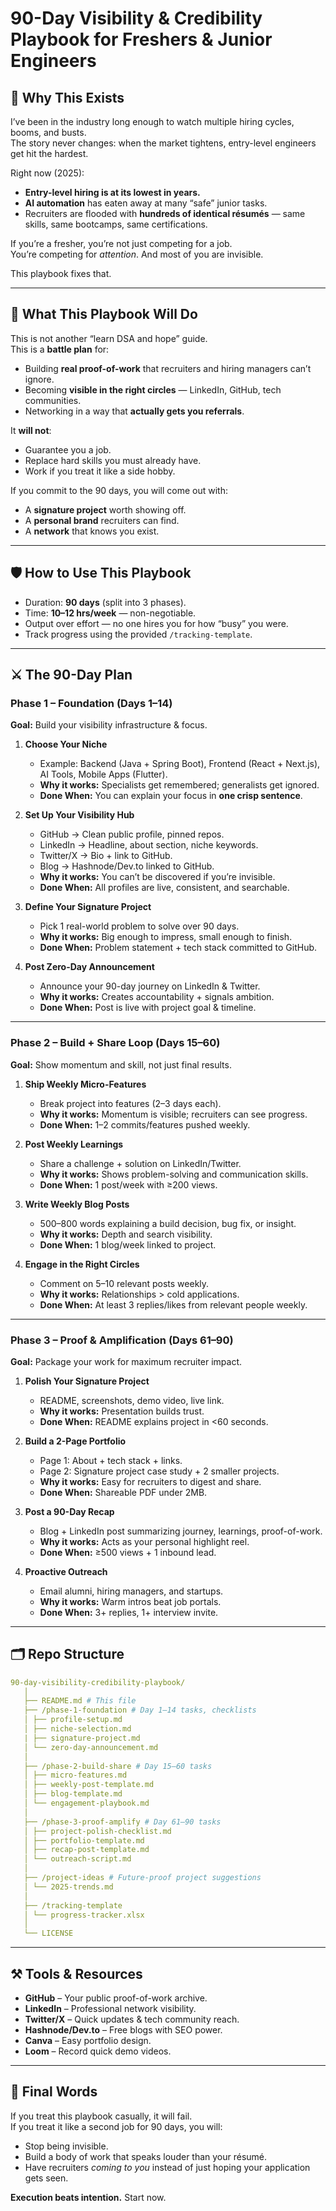 # 90-Day Visibility & Credibility Playbook for Freshers & Junior Engineers

## 📌 Why This Exists
I’ve been in the industry long enough to watch multiple hiring cycles, booms, and busts.  
The story never changes: when the market tightens, entry-level engineers get hit the hardest.

Right now (2025):
- **Entry-level hiring is at its lowest in years.**
- **AI automation** has eaten away at many “safe” junior tasks.
- Recruiters are flooded with **hundreds of identical résumés** — same skills, same bootcamps, same certifications.

If you’re a fresher, you’re not just competing for a job.  
You’re competing for *attention*. And most of you are invisible.

This playbook fixes that.

---

## 🎯 What This Playbook Will Do
This is not another “learn DSA and hope” guide.  
This is a **battle plan** for:
- Building **real proof-of-work** that recruiters and hiring managers can’t ignore.
- Becoming **visible in the right circles** — LinkedIn, GitHub, tech communities.
- Networking in a way that **actually gets you referrals**.

It **will not**:
- Guarantee you a job.
- Replace hard skills you must already have.
- Work if you treat it like a side hobby.

If you commit to the 90 days, you will come out with:
- A **signature project** worth showing off.
- A **personal brand** recruiters can find.
- A **network** that knows you exist.

---

## 🛡 How to Use This Playbook
- Duration: **90 days** (split into 3 phases).
- Time: **10–12 hrs/week** — non-negotiable.
- Output over effort — no one hires you for how “busy” you were.
- Track progress using the provided `/tracking-template`.

---

## ⚔ The 90-Day Plan

### **Phase 1 – Foundation (Days 1–14)**
**Goal:** Build your visibility infrastructure & focus.

1. **Choose Your Niche**
   - Example: Backend (Java + Spring Boot), Frontend (React + Next.js), AI Tools, Mobile Apps (Flutter).
   - **Why it works:** Specialists get remembered; generalists get ignored.
   - **Done When:** You can explain your focus in **one crisp sentence**.

2. **Set Up Your Visibility Hub**
   - GitHub → Clean public profile, pinned repos.
   - LinkedIn → Headline, about section, niche keywords.
   - Twitter/X → Bio + link to GitHub.
   - Blog → Hashnode/Dev.to linked to GitHub.
   - **Why it works:** You can’t be discovered if you’re invisible.
   - **Done When:** All profiles are live, consistent, and searchable.

3. **Define Your Signature Project**
   - Pick 1 real-world problem to solve over 90 days.
   - **Why it works:** Big enough to impress, small enough to finish.
   - **Done When:** Problem statement + tech stack committed to GitHub.

4. **Post Zero-Day Announcement**
   - Announce your 90-day journey on LinkedIn & Twitter.
   - **Why it works:** Creates accountability + signals ambition.
   - **Done When:** Post is live with project goal & timeline.

---

### **Phase 2 – Build + Share Loop (Days 15–60)**
**Goal:** Show momentum and skill, not just final results.

1. **Ship Weekly Micro-Features**
   - Break project into features (2–3 days each).
   - **Why it works:** Momentum is visible; recruiters can see progress.
   - **Done When:** 1–2 commits/features pushed weekly.

2. **Post Weekly Learnings**
   - Share a challenge + solution on LinkedIn/Twitter.
   - **Why it works:** Shows problem-solving and communication skills.
   - **Done When:** 1 post/week with ≥200 views.

3. **Write Weekly Blog Posts**
   - 500–800 words explaining a build decision, bug fix, or insight.
   - **Why it works:** Depth and search visibility.
   - **Done When:** 1 blog/week linked to project.

4. **Engage in the Right Circles**
   - Comment on 5–10 relevant posts weekly.
   - **Why it works:** Relationships > cold applications.
   - **Done When:** At least 3 replies/likes from relevant people weekly.

---

### **Phase 3 – Proof & Amplification (Days 61–90)**
**Goal:** Package your work for maximum recruiter impact.

1. **Polish Your Signature Project**
   - README, screenshots, demo video, live link.
   - **Why it works:** Presentation builds trust.
   - **Done When:** README explains project in <60 seconds.

2. **Build a 2-Page Portfolio**
   - Page 1: About + tech stack + links.
   - Page 2: Signature project case study + 2 smaller projects.
   - **Why it works:** Easy for recruiters to digest and share.
   - **Done When:** Shareable PDF under 2MB.

3. **Post a 90-Day Recap**
   - Blog + LinkedIn post summarizing journey, learnings, proof-of-work.
   - **Why it works:** Acts as your personal highlight reel.
   - **Done When:** ≥500 views + 1 inbound lead.

4. **Proactive Outreach**
   - Email alumni, hiring managers, and startups.
   - **Why it works:** Warm intros beat job portals.
   - **Done When:** 3+ replies, 1+ interview invite.

---

## 🗂 Repo Structure

```yaml
90-day-visibility-credibility-playbook/
   │
   ├── README.md # This file
   ├── /phase-1-foundation # Day 1–14 tasks, checklists
   │ ├── profile-setup.md
   │ ├── niche-selection.md
   | ├── signature-project.md
   │ └── zero-day-announcement.md
   │
   ├── /phase-2-build-share # Day 15–60 tasks
   │ ├── micro-features.md
   │ ├── weekly-post-template.md
   │ ├── blog-template.md
   │ └── engagement-playbook.md
   │
   ├── /phase-3-proof-amplify # Day 61–90 tasks
   │ ├── project-polish-checklist.md
   │ ├── portfolio-template.md
   │ ├── recap-post-template.md
   │ └── outreach-script.md
   │
   ├── /project-ideas # Future-proof project suggestions
   │ └── 2025-trends.md
   │
   ├── /tracking-template
   │ └── progress-tracker.xlsx
   │
   └── LICENSE
```

---

## ⚒ Tools & Resources
- **GitHub** – Your public proof-of-work archive.
- **LinkedIn** – Professional network visibility.
- **Twitter/X** – Quick updates & tech community reach.
- **Hashnode/Dev.to** – Free blogs with SEO power.
- **Canva** – Easy portfolio design.
- **Loom** – Record quick demo videos.

---

## 🏁 Final Words
If you treat this playbook casually, it will fail.  
If you treat it like a second job for 90 days, you will:
- Stop being invisible.
- Build a body of work that speaks louder than your résumé.
- Have recruiters *coming to you* instead of just hoping your application gets seen.

**Execution beats intention.** Start now.